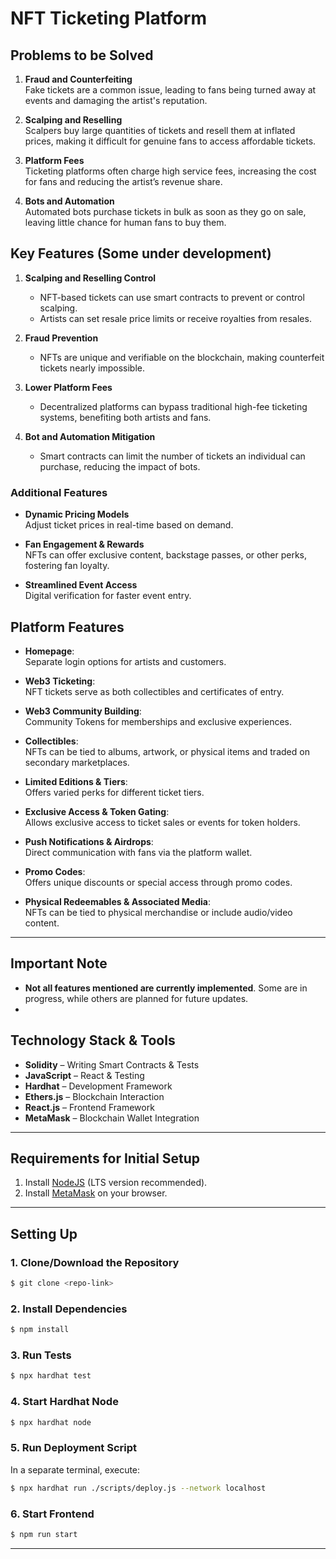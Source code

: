 # NFT Ticketing Platform

## Problems to be Solved

1. **Fraud and Counterfeiting**  
   Fake tickets are a common issue, leading to fans being turned away at events and damaging the artist's reputation.
   
2. **Scalping and Reselling**  
   Scalpers buy large quantities of tickets and resell them at inflated prices, making it difficult for genuine fans to access affordable tickets.
   
3. **Platform Fees**  
   Ticketing platforms often charge high service fees, increasing the cost for fans and reducing the artist’s revenue share.
   
4. **Bots and Automation**  
   Automated bots purchase tickets in bulk as soon as they go on sale, leaving little chance for human fans to buy them.

## Key Features (Some under development)

1. **Scalping and Reselling Control**  
   - NFT-based tickets can use smart contracts to prevent or control scalping.
   - Artists can set resale price limits or receive royalties from resales.

2. **Fraud Prevention**  
   - NFTs are unique and verifiable on the blockchain, making counterfeit tickets nearly impossible.
   
3. **Lower Platform Fees**  
   - Decentralized platforms can bypass traditional high-fee ticketing systems, benefiting both artists and fans.

4. **Bot and Automation Mitigation**  
   - Smart contracts can limit the number of tickets an individual can purchase, reducing the impact of bots.

### Additional Features

- **Dynamic Pricing Models**  
   Adjust ticket prices in real-time based on demand.
   
- **Fan Engagement & Rewards**  
   NFTs can offer exclusive content, backstage passes, or other perks, fostering fan loyalty.

- **Streamlined Event Access**  
   Digital verification for faster event entry.

## Platform Features

- **Homepage**:  
  Separate login options for artists and customers.
  
- **Web3 Ticketing**:  
  NFT tickets serve as both collectibles and certificates of entry.

- **Web3 Community Building**:  
  Community Tokens for memberships and exclusive experiences.

- **Collectibles**:  
  NFTs can be tied to albums, artwork, or physical items and traded on secondary marketplaces.

- **Limited Editions & Tiers**:  
  Offers varied perks for different ticket tiers.

- **Exclusive Access & Token Gating**:  
  Allows exclusive access to ticket sales or events for token holders.

- **Push Notifications & Airdrops**:  
  Direct communication with fans via the platform wallet.

- **Promo Codes**:  
  Offers unique discounts or special access through promo codes.

- **Physical Redeemables & Associated Media**:  
  NFTs can be tied to physical merchandise or include audio/video content.

---
## Important Note

- **Not all features mentioned are currently implemented**. Some are in progress, while others are planned for future updates.
- 
## Technology Stack & Tools

- **Solidity** – Writing Smart Contracts & Tests
- **JavaScript** – React & Testing
- **Hardhat** – Development Framework
- **Ethers.js** – Blockchain Interaction
- **React.js** – Frontend Framework
- **MetaMask** – Blockchain Wallet Integration

---

## Requirements for Initial Setup

1. Install [NodeJS](https://nodejs.org/en/) (LTS version recommended).
2. Install [MetaMask](https://metamask.io/) on your browser.

---

## Setting Up

### 1. Clone/Download the Repository

```bash
$ git clone <repo-link>
```

### 2. Install Dependencies

```bash
$ npm install
```

### 3. Run Tests

```bash
$ npx hardhat test
```

### 4. Start Hardhat Node

```bash
$ npx hardhat node
```

### 5. Run Deployment Script

In a separate terminal, execute:

```bash
$ npx hardhat run ./scripts/deploy.js --network localhost
```

### 6. Start Frontend

```bash
$ npm run start
```

---

